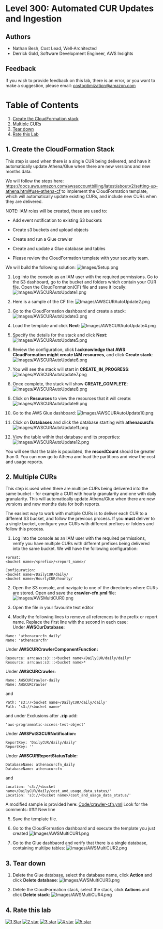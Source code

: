 # Level 300: Automated CUR Updates and Ingestion

## Authors
- Nathan Besh, Cost Lead, Well-Architected
- Derrick Gold, Software Development Engineer, AWS Insights



## Feedback
If you wish to provide feedback on this lab, there is an error, or you want to make a suggestion, please email: costoptimization@amazon.com


# Table of Contents
1. [Create the CloudFormation stack](#CF_stack)
2. [Multiple CURs](#multiple_CURs)
3. [Tear down](#tear_down)
4. [Rate this Lab](#rate_lab) 


## 1. Create the CloudFormation Stack<a name="CF_stack"></a>
This step is used when there is a single CUR being delivered, and have it automatically update Athena/Glue when there are new versions and new months data.

We will follow the steps here: https://docs.aws.amazon.com/awsaccountbilling/latest/aboutv2/setting-up-athena.html#use-athena-cf to implement the CloudFormation template, which will automatically update existing CURs, and include new CURs when they are delivered. 

NOTE: IAM roles will be created, these are used to:
- Add event notification to existing S3 buckets
- Create s3 buckets and upload objects
- Create and run a Glue crawler
- Create and update a Glue database and tables

- Please review the CloudFormation template with your security team.

We will build the following solution:
![Images/Setup.png](Images/Setup.png)

1. Log into the console as an IAM user with the required permissions. Go to the S3 dashboard, go to the bucket and folders which contain your CUR file. Open the CloudFormation(CF) file and save it locally:
![Images/AWSCURAutoUpdate1.png](Images/AWSCURAutoUpdate1.png)

2. Here is a sample of the CF file:
![Images/AWSCURAutoUpdate2.png](Images/AWSCURAutoUpdate2.png)

3. Go to the CloudFormation dashboard and create a stack:
![Images/AWSCURAutoUpdate3.png](Images/AWSCURAutoUpdate3.png)

4. Load the template and click **Next**:
![Images/AWSCURAutoUpdate4.png](Images/AWSCURAutoUpdate4.png)

5. Specify the details for the stack and click **Next**:
![Images/AWSCURAutoUpdate5.png](Images/AWSCURAutoUpdate5.png)

6. Review the configuration, click **I acknowledge that AWS CloudFormation might create IAM resources**, and click **Create stack**:
![Images/AWSCURAutoUpdate6.png](Images/AWSCURAutoUpdate6.png)

7. You will see the stack will start in **CREATE_IN_PROGRESS**:
![Images/AWSCURAutoUpdate7.png](Images/AWSCURAutoUpdate7.png)

8. Once complete, the stack will show **CREATE_COMPLETE**:
![Images/AWSCURAutoUpdate8.png](Images/AWSCURAutoUpdate8.png)

9. Click on **Resources** to view the resources that it will create:
![Images/AWSCURAutoUpdate9.png](Images/AWSCURAutoUpdate9.png)

10. Go to the AWS Glue dashboard:
![Images/AWSCURAutoUpdate10.png](Images/AWSCURAutoUpdate10.png)

11. Click on **Databases** and click the database starting with **athenacurcfn**:
![Images/AWSCURAutoUpdate11.png](Images/AWSCURAutoUpdate11.png)

12. View the table within that database and its properties: 
![Images/AWSCURAutoUpdate12.png](Images/AWSCURAutoUpdate12.png)
      
You will see that the table is populated, the **recordCount** should be greater than 0. You can now go to Athena and load the partitions and view the cost and usage reports.


## 2. Multiple CURs<a name="multiple_CURs"></a>
This step is used when there are multilpe CURs being delivered into the same bucket - for example a CUR with hourly granularity and one with daily granularity. This will automatically update Athena/Glue when there are new versions and new months data for both reports.

The easiest way to work with multiple CURs is to deliver each CUR to a different S3 bucket, and follow the previous process. If you **must** deliver to a single bucket, configure your CURs with different prefixes or folders and follow this process.

1. Log into the console as an IAM user with the required permissions, verify you have multiple CURs with different prefixes being delivered into the same bucket.
We will have the following configuration:
```
Format:
<bucket name>/<prefix>/<report_name>/

Configuration:
<bucket name>/DailyCUR/daily/
<bucket name>/HourlyCUR/hourly/
```

2. Open the S3 console, and navigate to one of the directories where CURs are stored. Open and save the **crawler-cfn.yml** file:
![Images/AWSMultiCUR0.png](Images/AWSMultiCUR0.png)

3. Open the file in your favourite text editor

4. Modify the following lines to remove all references to the prefix or report name. Replace the first line with the second in each case:<br/>
Under **AWSCurDatabase:**
```
Name: 'athenacurcfn_daily'
Name: 'athenacurcfn'
```

Under **AWSCURCrawlerComponentFunction:**
```
Resource: arn:aws:s3:::<bucket name>/DailyCUR/daily/daily*
Resource: arn:aws:s3:::<bucket name>*                
```

Under **AWSCURCrawler:**
```
Name: AWSCURCrawler-daily
Name: AWSCURCrawler
```
and
```
Path: 's3://<bucket name>/DailyCUR/daily/daily'
Path: 's3://<bucket name>'
```
and under Exclusions after **.zip** add:
```
'aws-programmatic-access-test-object'
```              

Under **AWSPutS3CURNotification:**
```
ReportKey: 'DailyCUR/daily/daily'
ReportKey: ''
```

Under **AWSCURReportStatusTable:**
```
DatabaseName: athenacurcfn_daily
DatabaseName: athenacurcfn
```
and
```
Location: 's3://<bucket name>/DailyCUR/daily/cost_and_usage_data_status/'
Location: 's3://<bucket name>/cost_and_usage_data_status/'
```

A modified sample is provided here:
[Code/crawler-cfn.yml](Code/crawler-cfn.yml)
Look for the comments: ### New line


5. Save the template file. 


6. Go to the CloudFormation dashboard and execute the template you just created
![Images/AWSMultiCUR1.png](Images/AWSMultiCUR1.png)

7. Go to the Glue dashbaord and verify that there is a single database, containing multilpe tables:
![Images/AWSMultiCUR2.png](Images/AWSMultiCUR2.png)



## 3. Tear down<a name="tear_down"></a> 
1. Delete the Glue database, select the database name, click **Action** and click **Delete database**:
![Images/AWSMultiCUR3.png](Images/AWSMultiCUR3.png)

2. Delete the CloudFormation stack, select the stack, click **Actions** and click **Delete stack**:
![Images/AWSMultiCUR4.png](Images/AWSMultiCUR4.png) 


## 4. Rate this lab<a name="rate_lab"></a>
[![1 Star](Images/star.png)](http://dx1572sre29wk.cloudfront.net/Cost_300_Automated_CUR_Updates_and_Ingestion_1star) [![2 star](Images/star.png)](http://dx1572sre29wk.cloudfront.net/Cost_300_Automated_CUR_Updates_and_Ingestion_2star) [![3 star](Images/star.png)](http://dx1572sre29wk.cloudfront.net/Cost_300_Automated_CUR_Updates_and_Ingestion_3star) [![4 star](Images/star.png)](http://dx1572sre29wk.cloudfront.net/Cost_300_Automated_CUR_Updates_and_Ingestion_4star) [![5 star](Images/star.png)](http://dx1572sre29wk.cloudfront.net/Cost_300_Automated_CUR_Updates_and_Ingestion_5star) 





